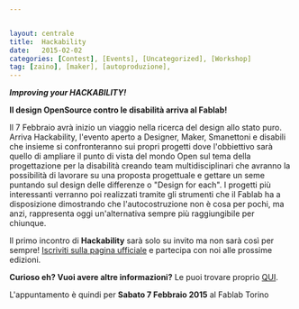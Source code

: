 ```yaml
---


layout: centrale
title:  Hackability
date:   2015-02-02
categories: [Contest], [Events], [Uncategorized], [Workshop]
tag: [zaino], [maker], [autoproduzione],
---
```

***Improving your HACKABILITY!***

**Il design OpenSource contro le disabilità arriva al Fablab!**

Il 7 Febbraio avrà inizio un viaggio nella ricerca del design allo stato puro.
Arriva Hackability, l'evento aperto a Designer, Maker, Smanettoni e disabili che insieme si confronteranno sui propri progetti dove l'obbiettivo sarà quello di ampliare il punto di vista del mondo Open sul tema della progettazione per la disabilità creando team multidisciplinari che avranno la possibilità di lavorare su una proposta progettuale e gettare un seme puntando sul design delle differenze o "Design for each". I progetti più interessanti verranno poi realizzati tramite gli strumenti che il Fablab ha a disposizione dimostrando che l'autocostruzione non è cosa per pochi, ma anzi, rappresenta oggi un'alternativa sempre più raggiungibile per chiunque.

Il primo incontro di **Hackability** sarà solo su invito ma non sarà così per sempre!
[Iscriviti sulla pagina ufficiale](http://hackability.it/) e partecipa con noi alle prossime edizioni.

**Curioso eh? Vuoi avere altre informazioni?**
Le puoi trovare proprio [QUI](http://hackability.it/).

L'appuntamento è quindi per **Sabato 7 Febbraio 2015** al Fablab Torino
